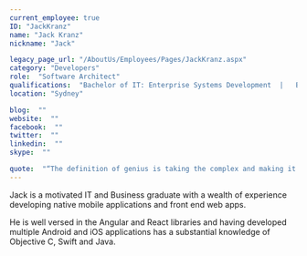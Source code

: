 ```yaml
---
current_employee: true
ID: "JackKranz"
name: "Jack Kranz"
nickname: "Jack"

legacy_page_url: "/AboutUs/Employees/Pages/JackKranz.aspx"
category: "Developers"
role:  "Software Architect"
qualifications:  "Bachelor of IT: Enterprise Systems Development  |   Bachelor of Business: Management"
location: "Sydney"

blog:  ""
website:  ""
facebook:  ""
twitter:  ""
linkedin:  ""
skype:  ""

quote:  "“The definition of genius is taking the complex and making it simple.”  ~ Albert Einstein"
---
```


Jack is a motivated IT and Business graduate with a wealth of experience developing native mobile applications and front end web apps.  

He is well versed in the Angular and React libraries and having developed multiple Android and iOS applications has a substantial knowledge of Objective C, Swift and Java.   